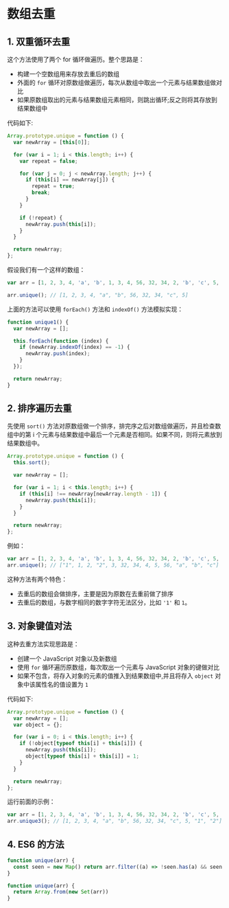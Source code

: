 # 数组去重

## 1. 双重循环去重

这个方法使用了两个 for 循环做遍历。整个思路是：

- 构建一个空数组用来存放去重后的数组
- 外面的 `for` 循环对原数组做遍历，每次从数组中取出一个元素与结果数组做对比
- 如果原数组取出的元素与结果数组元素相同，则跳出循环;反之则将其存放到结果数组中

代码如下:

```js
Array.prototype.unique = function () {
  var newArray = [this[0]];

  for (var i = 1; i < this.length; i++) {
    var repeat = false;

    for (var j = 0; j < newArray.length; j++) {
      if (this[i] == newArray[j]) {
        repeat = true;
        break;
      }
    }

    if (!repeat) {
      newArray.push(this[i]);
    }
  }

  return newArray;
};
```

假设我们有一个这样的数组：

```js
var arr = [1, 2, 3, 4, 'a', 'b', 1, 3, 4, 56, 32, 34, 2, 'b', 'c', 5, '1', `2`];

arr.unique(); // [1, 2, 3, 4, "a", "b", 56, 32, 34, "c", 5]
```

上面的方法可以使用 `forEach()` 方法和 `indexOf()` 方法模拟实现：

```js
function unique1() {
  var newArray = [];

  this.forEach(function (index) {
    if (newArray.indexOf(index) == -1) {
      newArray.push(index);
    }
  });

  return newArray;
}
```

## 2. 排序遍历去重

先使用 `sort()` 方法对原数组做一个排序，排完序之后对数组做遍历，并且检查数组中的第 i 个元素与结果数组中最后一个元素是否相同。如果不同，则将元素放到结果数组中。

```js
Array.prototype.unique = function () {
  this.sort();

  var newArray = [];

  for (var i = 1; i < this.length; i++) {
    if (this[i] !== newArray[newArray.length - 1]) {
      newArray.push(this[i]);
    }
  }

  return newArray;
};
```

例如：

```js
var arr = [1, 2, 3, 4, 'a', 'b', 1, 3, 4, 56, 32, 34, 2, 'b', 'c', 5, '1', '2'];
arr.unique(); // ["1", 1, 2, "2", 3, 32, 34, 4, 5, 56, "a", "b", "c"]
```

这种方法有两个特色：

- 去重后的数组会做排序，主要是因为原数在去重前做了排序
- 去重后的数组，与数字相同的数字字符无法区分，比如 `'1'` 和 `1`。

## 3. 对象键值对法

这种去重方法实现思路是：

- 创建一个 JavaScript 对象以及新数组
- 使用 `for` 循环遍历原数组，每次取出一个元素与 JavaScript 对象的键做对比
- 如果不包含，将存入对象的元素的值推入到结果数组中,并且将存入 `object` 对象中该属性名的值设置为 `1`

代码如下:

```js
Array.prototype.unique = function () {
  var newArray = [];
  var object = {};

  for (var i = 0; i < this.length; i++) {
    if (!object[typeof this[i] + this[i]]) {
      newArray.push(this[i]);
      object[typeof this[i] + this[i]] = 1;
    }
  }

  return newArray;
};
```

运行前面的示例：

```js
var arr = [1, 2, 3, 4, 'a', 'b', 1, 3, 4, 56, 32, 34, 2, 'b', 'c', 5, '1', '2'];
arr.unique3(); // [1, 2, 3, 4, "a", "b", 56, 32, 34, "c", 5, "1", "2"]
```

## 4. ES6 的方法

```js
function unique(arr) {
  const seen = new Map() return arr.filter((a) => !seen.has(a) && seen.set(a, 1))
}

function unique(arr) {
  return Array.from(new Set(arr))
}
```
